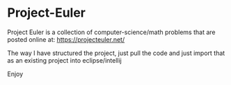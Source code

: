 # Project-Euler

Project Euler is a collection of computer-science/math problems that are posted online at:
https://projecteuler.net/

The way I have structured the project, just pull the code and just import that as an existing project into eclipse/intellij

Enjoy 
